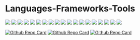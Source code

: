 # Languages-Frameworks-Tools

<img src="https://img.shields.io/badge/Python-191919?style=for-the-badge&logo=python&logoColor=green"/> <img src="https://img.shields.io/badge/Git-191919?style=for-the-badge&logo=git&logoColor=E95420"/>
<img src="https://img.shields.io/badge/fastapi-191919?style=for-the-badge&logo=fastapi&logoColor=009688"/>
<img src="https://img.shields.io/badge/swagger-191919?style=for-the-badge&logo=swagger&logoColor=85EA2D"/>
<img src="https://img.shields.io/badge/restapi-191919?style=for-the-badge&logo=icloud&logoColor=47B2E7"/>
<img src="https://img.shields.io/badge/django-191919?style=for-the-badge&logo=django&logoColor=0B890C"/>
<img src="https://img.shields.io/badge/PostgreSQL-191919?style=for-the-badge&logo=PostgreSQL&logoColor=77C4FF"/> 
<img src="https://img.shields.io/badge/redis-191919?style=for-the-badge&logo=redis&logoColor=D82B1F"/> 
<img src="https://img.shields.io/badge/sqlite-191919?style=for-the-badge&logo=sqlite&logoColor=white"/>
<img src="https://img.shields.io/badge/sqlalchemy-191919?style=for-the-badge"/>
<img src="https://img.shields.io/badge/aiogram-191919?style=for-the-badge&logo=telegram&logoColor=26A5E4"/>
<img src="https://img.shields.io/badge/nginx-191919?style=for-the-badge&logo=nginx&logoColor=green"/> 
<img src="https://img.shields.io/badge/html5-191919?style=for-the-badge&logo=html5&logoColor=FF4100"/> 
<img src="https://img.shields.io/badge/css3-191919?style=for-the-badge&logo=css3&logoColor=1572B6"/>
<img src="https://img.shields.io/badge/celery-191919?style=for-the-badge&logo=celery&logoColor=B6DE64"/> 
<img src="https://img.shields.io/badge/pytest-191919?style=for-the-badge&logo=pytest&logoColor=0A9EDC"/> 
<img src="https://img.shields.io/badge/pyqt5-191919?style=for-the-badge&logo=qt&logoColor=41CD52"/> 
<img src="https://img.shields.io/badge/qtdesigner-191919?style=for-the-badge&logo=qt&logoColor=41CD52"/> 
<img src="https://img.shields.io/badge/docker-191919?style=for-the-badge&logo=docker&logoColor=2496ED"/>

[![Github Repo Card](https://github-readme-stats.vercel.app/api/pin/?username=NormanwOw&repo=FastAPI.API-site-Telegram-Bots)](https://github.com/NormanwOw/FastAPI.API-site-Telegram-Bots)
[![Github Repo Card](https://github-readme-stats.vercel.app/api/pin/?username=NormanwOw&repo=Shavuha-Telegram-Bot)](https://github.com/NormanwOw/Shavuha-Telegram-Bot)
[![Github Repo Card](https://github-readme-stats.vercel.app/api/pin/?username=NormanwOw&repo=Passport-scanner)](https://github.com/NormanwOw/Passport-scanner)
